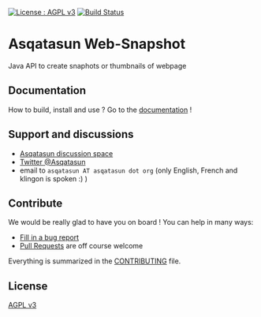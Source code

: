 [![License : AGPL v3](https://img.shields.io/badge/License-AGPL3-blue.svg)](LICENSE) 
[![Build Status](https://travis-ci.org/Asqatasun/Web-Snapshot.svg)](https://travis-ci.org/Asqatasun/Web-Snapshot)

# Asqatasun Web-Snapshot

Java API to create snaphots or thumbnails of webpage


## Documentation
How to build, install and use ? 
Go to the [documentation](documentation/) !


## Support and discussions

* [Asqatasun discussion space](http://forum.asqatasun.org/) 
* [Twitter @Asqatasun](https://twitter.com/Asqatasun)
* email to `asqatasun AT asqatasun dot org` (only English, French and klingon is spoken :) ) 


## Contribute

We would be really glad to have you on board ! You can help in many ways:

* [Fill in a bug report](https://github.com/Asqatasun/Web-Snapshot/issues)
* [Pull Requests](https://github.com/Asqatasun/Web-Snapshot/pulls) are off course welcome

Everything is summarized in the [CONTRIBUTING](CONTRIBUTING.md) file.



## License

 [AGPL v3](LICENSE) 


